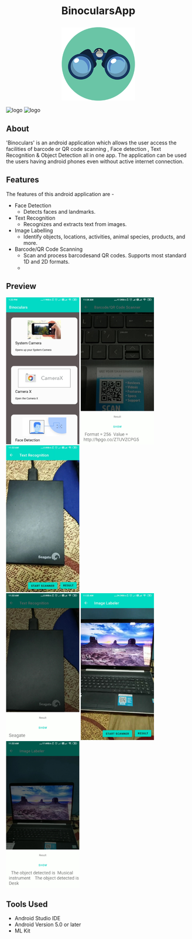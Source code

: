 #  <p align =center>BinocularsApp</p>
<p align="center">
  <img width="200" src="https://github.com/suyash-9/BinocularsApp/blob/main/icon.png" alt="Material Bread logo">
</p>

![logo](https://img.shields.io/badge/Android-3DDC84?style=for-the-badge&logo=android&logoColor=white)
![logo](	https://img.shields.io/badge/Kotlin-0095D5?&style=for-the-badge&logo=kotlin&logoColor=white)

## About
   'Binoculars' is an android application which allows the user access the facilities of barcode or QR code scanning , Face detection , Text Recognition & Object Detection all in one app. The application can be used the users having android phones even without active internet connection.
## Features
   The features of this android application are - 
   * Face Detection 
     - Detects faces and landmarks.
   * Text Recognition 
     - Recognizes and extracts text from images.
   * Image Labelling 
     - Identify objects, locations, activities, animal species, products, and more. 
   * Barcode/QR Code Scanning 
     - Scan and process barcodesand QR codes. Supports most standard 1D and 2D formats.
     - 
## Preview
<p >
  <img width="200" src="https://github.com/suyash-9/BinocularsApp/blob/main/Screenshots/s1.jpg" alt="Material Bread logo">
  <img width="200" src="https://github.com/suyash-9/BinocularsApp/blob/main/Screenshots/s2.jpg" alt="Material Bread logo">
  <img width="200" src="https://github.com/suyash-9/BinocularsApp/blob/main/Screenshots/s3.jpg" alt="Material Bread logo"><br>
  <img width="200" src="https://github.com/suyash-9/BinocularsApp/blob/main/Screenshots/s4.jpg" alt="Material Bread logo">
  <img width="200" src="https://github.com/suyash-9/BinocularsApp/blob/main/Screenshots/s5.jpg" alt="Material Bread logo">
  <img width="200" src="https://github.com/suyash-9/BinocularsApp/blob/main/Screenshots/s6.jpg" alt="Material Bread logo">
</p>

 
## Tools Used
* Android Studio IDE
* Android Version 5.0 or later
* ML Kit


 
